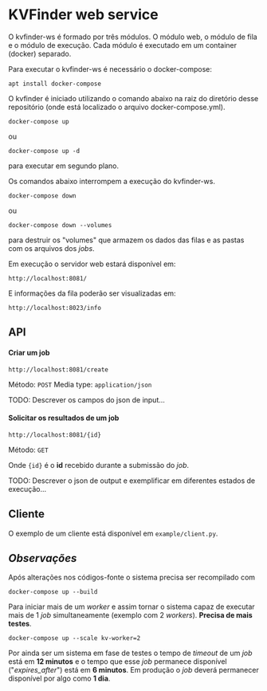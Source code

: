 # KVFinder web service

O kvfinder-ws é formado por três módulos. O módulo web, o módulo de fila e o módulo de execução. Cada
módulo é executado em um container (docker) separado. 

Para executar o kvfinder-ws é necessário o docker-compose:

    apt install docker-compose


O kvfinder é iniciado utilizando o comando abaixo na raiz do diretório desse repositório (onde está localizado o arquivo docker-compose.yml).

    docker-compose up 

ou 

    docker-compose up -d 

para executar em segundo plano.

Os comandos abaixo interrompem a execução do kvfinder-ws.

    docker-compose down 

ou 

    docker-compose down --volumes

para destruir os "volumes" que armazem os dados das filas e as pastas com os arquivos dos _jobs_.

Em execução o servidor web estará disponível em:

    http://localhost:8081/

E informações da fila poderão ser visualizadas em:

    http://localhost:8023/info

## API

#### Criar um job

`http://localhost:8081/create`

Método: `POST`  Media type: `application/json`

TODO: Descrever os campos do json de input...


#### Solicitar os resultados de um job

`http://localhost:8081/{id}`

Método: `GET`

Onde `{id}` é o __id__ recebido durante a submissão do _job_.

TODO: Descrever o json de output e exemplificar em diferentes estados de execução...

## Cliente

O exemplo de um cliente está disponível em `example/client.py`.


## _Observações_

Após alterações nos códigos-fonte o sistema precisa ser recompilado com 

    docker-compose up --build

Para iniciar mais de um _worker_ e assim tornar o sistema capaz de executar
mais de 1 _job_ simultaneamente (exemplo com 2 _workers_). __Precisa de mais testes__.

    docker-compose up --scale kv-worker=2


Por ainda ser um sistema em fase de testes o tempo de _timeout_ de um _job_ está em __12 minutos__ e o tempo que esse _job_ permanece disponível ("_expires_after_") está em __6 minutos__. Em produção o _job_ deverá permanecer disponível por algo como __1 dia__.  
